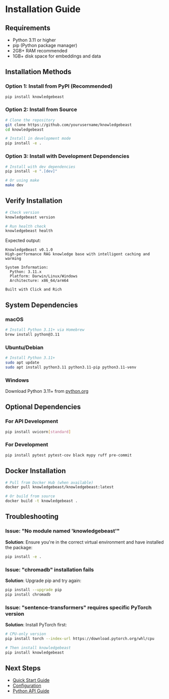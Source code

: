 # Installation Guide

## Requirements

- Python 3.11 or higher
- pip (Python package manager)
- 2GB+ RAM recommended
- 1GB+ disk space for embeddings and data

## Installation Methods

### Option 1: Install from PyPI (Recommended)

```bash
pip install knowledgebeast
```

### Option 2: Install from Source

```bash
# Clone the repository
git clone https://github.com/yourusername/knowledgebeast
cd knowledgebeast

# Install in development mode
pip install -e .
```

### Option 3: Install with Development Dependencies

```bash
# Install with dev dependencies
pip install -e ".[dev]"

# Or using make
make dev
```

## Verify Installation

```bash
# Check version
knowledgebeast version

# Run health check
knowledgebeast health
```

Expected output:
```
KnowledgeBeast v0.1.0
High-performance RAG knowledge base with intelligent caching and warming

System Information:
  Python: 3.11.x
  Platform: Darwin/Linux/Windows
  Architecture: x86_64/arm64

Built with Click and Rich
```

## System Dependencies

### macOS

```bash
# Install Python 3.11+ via Homebrew
brew install python@3.11
```

### Ubuntu/Debian

```bash
# Install Python 3.11+
sudo apt update
sudo apt install python3.11 python3.11-pip python3.11-venv
```

### Windows

Download Python 3.11+ from [python.org](https://www.python.org/downloads/)

## Optional Dependencies

### For API Development

```bash
pip install uvicorn[standard]
```

### For Development

```bash
pip install pytest pytest-cov black mypy ruff pre-commit
```

## Docker Installation

```bash
# Pull from Docker Hub (when available)
docker pull knowledgebeast/knowledgebeast:latest

# Or build from source
docker build -t knowledgebeast .
```

## Troubleshooting

### Issue: "No module named 'knowledgebeast'"

**Solution**: Ensure you're in the correct virtual environment and have installed the package:

```bash
pip install -e .
```

### Issue: "chromadb" installation fails

**Solution**: Upgrade pip and try again:

```bash
pip install --upgrade pip
pip install chromadb
```

### Issue: "sentence-transformers" requires specific PyTorch version

**Solution**: Install PyTorch first:

```bash
# CPU-only version
pip install torch --index-url https://download.pytorch.org/whl/cpu

# Then install knowledgebeast
pip install knowledgebeast
```

## Next Steps

- [Quick Start Guide](quickstart.md)
- [Configuration](configuration.md)
- [Python API Guide](../guides/python-api.md)
